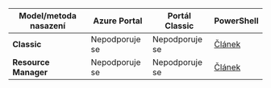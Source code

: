 | **Model/metoda nasazení** | **Azure Portal** | **Portál Classic** | **PowerShell** |
| --- | --- | --- | --- |
| **Classic** |Nepodporuje se |Nepodporuje se |[Článek](../articles/vpn-gateway/vpn-gateway-about-forced-tunneling.md) |
| **Resource Manager** |Nepodporuje se |Nepodporuje se |[Článek](../articles/vpn-gateway/vpn-gateway-forced-tunneling-rm.md) |



<!--HONumber=Jan17_HO3-->


